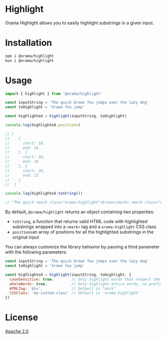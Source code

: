 # Highlight

Orama Highlight allows you to easily highlight substrings in a given input.

# Installation

```bash
npm i @orama/highlight
bun i @orama/highlight
```

# Usage

```js
import { highlight } from '@orama/highlight'

const inputString = 'The quick brown fox jumps over the lazy dog'
const toHighlight = 'brown fox jump'

const highlighted = highlight(inputString, toHighlight)

console.log(highlighted.positions)

// [
//    {
//      start: 10,
//      end: 14
//    }, {
//      start: 16,
//      end: 18
//    }, {
//      start: 20,
//      end: 23
//    }
//  ]

console.log(highlighted.toString())

// "The quick <mark class="orama-highlight">brown</mark> <mark class="orama-highlight">fox</mark> <mark class="orama-highlight">jump</mark>s over the lazy dog"
```

By default, `@orama/highlight` returns an object containing two properties:

- `toString`, a function that returns valid HTML code with highlighted substrings wrapped into a `<mark>` tag and a `orama-highlight` CSS class
- `positions`an array of positions for all the highlighted substrings in the original input

You can always customize the library behavior by passing a third parameter with the following parameters:

```js
const inputString = 'The quick brown fox jumps over the lazy dog'
const toHighlight = 'brown fox jump'

const highlighted = highlight(inputString, toHighlight, {
  caseSensitive: true,        // Only highlight words that respect the second parameter's casing. Default is false
  wholeWords: true,           // Only highlight entire words, no prefixes
  HTMLTag: 'div',             // Default is "mark"
  CSSClass: 'my-custom-class' // default is 'orama-highlight'
})
```

# License
[Apache 2.0](/LICENSE.md)